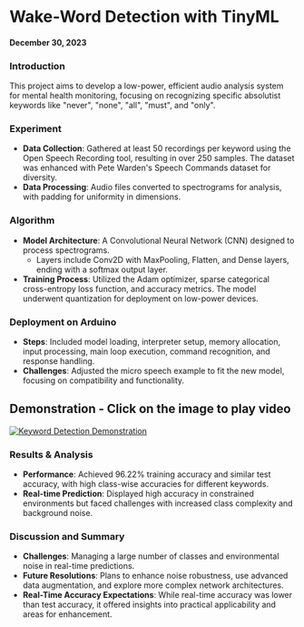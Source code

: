 # Wake-Word Detection with TinyML
#### December 30, 2023

### Introduction
This project aims to develop a low-power, efficient audio analysis system for mental health monitoring, focusing on recognizing specific absolutist keywords like "never", "none", "all", "must", and "only".

### Experiment
- **Data Collection**: Gathered at least 50 recordings per keyword using the Open Speech Recording tool, resulting in over 250 samples. The dataset was enhanced with Pete Warden's Speech Commands dataset for diversity.
- **Data Processing**: Audio files converted to spectrograms for analysis, with padding for uniformity in dimensions.

### Algorithm
- **Model Architecture**: A Convolutional Neural Network (CNN) designed to process spectrograms.
  - Layers include Conv2D with MaxPooling, Flatten, and Dense layers, ending with a softmax output layer.
- **Training Process**: Utilized the Adam optimizer, sparse categorical cross-entropy loss function, and accuracy metrics. The model underwent quantization for deployment on low-power devices.

### Deployment on Arduino
- **Steps**: Included model loading, interpreter setup, memory allocation, input processing, main loop execution, command recognition, and response handling.
- **Challenges**: Adjusted the micro speech example to fit the new model, focusing on compatibility and functionality.

## Demonstration - Click on the image to play video
[![Keyword Detection Demonstration](https://img.youtube.com/vi/woEzHXtRla0/maxresdefault.jpg)](https://youtu.be/woEzHXtRla0)

### Results & Analysis
- **Performance**: Achieved 96.22% training accuracy and similar test accuracy, with high class-wise accuracies for different keywords.
- **Real-time Prediction**: Displayed high accuracy in constrained environments but faced challenges with increased class complexity and background noise.

### Discussion and Summary
- **Challenges**: Managing a large number of classes and environmental noise in real-time predictions.
- **Future Resolutions**: Plans to enhance noise robustness, use advanced data augmentation, and explore more complex network architectures.
- **Real-Time Accuracy Expectations**: While real-time accuracy was lower than test accuracy, it offered insights into practical applicability and areas for enhancement.




